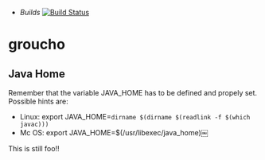 * *Builds* [![Build
Status](https://travis-ci.org/IASI-SAKS/groucho.svg?branch=master)](https://travis-ci.org/IASI-SAKS/groucho)

# groucho

## Java Home
Remember that the variable JAVA_HOME has to be defined and propely set.
Possible hints are:
 * Linux: export JAVA_HOME=`dirname $(dirname $(readlink -f $(which javac)))`
 * Mc OS: export JAVA_HOME=$(/usr/libexec/java_home)￼



This is still foo!!
